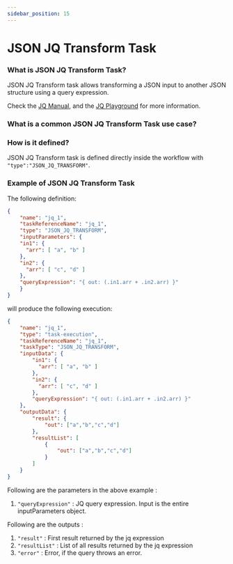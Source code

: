 ```yaml
---
sidebar_position: 15
---
```


# JSON JQ Transform Task


### What is JSON JQ Transform Task?

JSON JQ Transform task allows transforming a JSON input to another
JSON structure using a query expression.

Check the [JQ Manual](https://stedolan.github.io/jq/manual/v1.5/), and the 
[JQ Playground](https://jqplay.org/) for more information.

### What is a common JSON JQ Transform Task use case?


### How is it defined?

JSON JQ Transform task is defined directly inside the workflow with
`"type":"JSON_JQ_TRANSFORM"`.

### Example of JSON JQ Transform Task

The following definition:

```json
{
    "name": "jq_1",
    "taskReferenceName": "jq_1",
    "type": "JSON_JQ_TRANSFORM",
    "inputParameters": {
    "in1": {
      "arr": [ "a", "b" ]
    },
    "in2": {
      "arr": [ "c", "d" ]
    },
    "queryExpression": "{ out: (.in1.arr + .in2.arr) }"
    }
}
```

will produce the following execution:

```json
{
    "name": "jq_1",
    "type": "task-execution",
    "taskReferenceName": "jq_1",
    "taskType": "JSON_JQ_TRANSFORM",
    "inputData": {
        "in1": {
          "arr": [ "a", "b" ]
        },
        "in2": {
          "arr": [ "c", "d" ]
        },
        "queryExpression": "{ out: (.in1.arr + .in2.arr) }"
    },
    "outputData": {
        "result": {
            "out": ["a","b","c","d"]
        },
        "resultList": [
            {
                "out": ["a","b","c","d"]
            }
        ]
    }
}
```

Following are the parameters in the above example :

1. `"queryExpression"` : JQ query expression. Input is the entire inputParameters object.

Following are the outputs :

1. `"result"` : First result returned by the jq expression
2. `"resultList"` : List of all results returned by the jq expression
3. `"error"` : Error, if the query throws an error.

